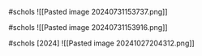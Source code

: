 #schols
![[Pasted image 20240731153737.png]]

#schols 
![[Pasted image 20240731153916.png]]

#schols [2024]
![[Pasted image 20241027204312.png]]
